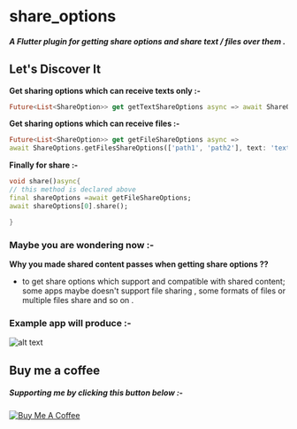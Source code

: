 # share_options 

##### A Flutter plugin for getting share options and share text / files over them .
## Let's Discover It
**Get sharing options which can receive texts only :-** 
```dart
Future<List<ShareOption>> get getTextShareOptions async => await ShareOptions.getTextShareOptions("text",subject: "subject");
```
**Get sharing options which can receive files :-** 
```dart
Future<List<ShareOption>> get getFileShareOptions async =>
await ShareOptions.getFilesShareOptions(['path1', 'path2'], text: 'text',subject: 'subject');
```
**Finally for share :-**  
```dart
void share()async{
// this method is declared above 
final shareOptions =await getFileShareOptions;
await shareOptions[0].share();

}
```  

### Maybe you are wondering now :-

**Why you made shared content passes when getting share options ??**
- to get share options which support and compatible with shared content;
some apps maybe doesn't support file sharing , some formats of files or multiple files share and so on .  


### **Example app will produce :-**

![alt text](https://github.com/MoGaaber/share_options/blob/master/assets/example.gif?raw=true)


## Buy me a coffee 

##### Supporting me by clicking this button below :-

<a href="https://www.buymeacoffee.com/mogaber" target="_blank"><img src="https://www.buymeacoffee.com/assets/img/custom_images/orange_img.png" alt="Buy Me A Coffee" style="height: auto !important;width: auto !important;" ></a>


 
